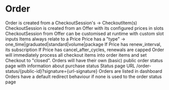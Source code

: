 
# Order

Order is created from a CheckoutSession's -> CheckoutItem(s)
CheckoutSession is created from an Offer with its configured prices in slots
CheckoutSession from Offer can be customised at runtime with custom slot inputs
Items always relate to a Price
Price has a "type" -> one_time|graduated|standard|volume|package
If Price has renew_interval, its subscription 
If Price has cancel_after_cycles, renewals are capped
Order will immediately process all checkout items into order items and set Checkout to "closed".
Orders will have their own (basic) public order status page with information about purchase status
Status page URL /order-status/{public-id}?signature={url-signature}
Orders are listed in dashboard
Orders have a default redirect behaviour if none is used to the order status page